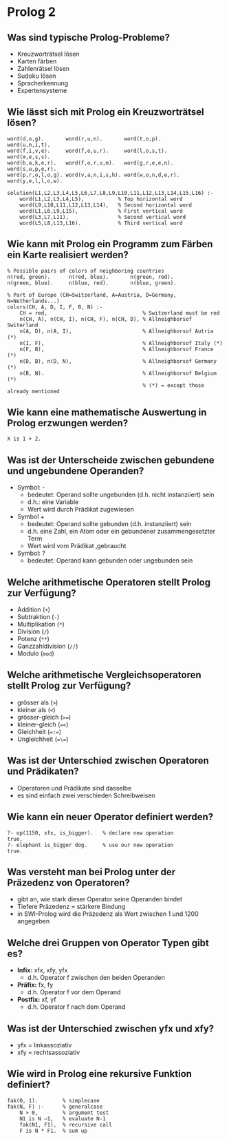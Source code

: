 # Prolog 2

## Was sind typische Prolog-Probleme?
* Kreuzworträtsel lösen
* Karten färben
* Zahlenrätsel lösen
* Sudoku lösen
* Spracherkennung
* Expertensysteme

## Wie lässt sich mit Prolog ein Kreuzworträtsel lösen?
```
word(d,o,g).	   word(r,u,n).	      word(t,o,p).        word(u,n,i,t).
word(f,i,v,e).     word(f,o,u,r).     word(l,o,s,t).      word(m,e,s,s).     
word(b,a,k,e,r).   word(f,o,r,u,m).   word(g,r,e,e,n).    word(s,u,p,e,r).
word(p,r,o,l,o,g). word(v,a,n,i,s,h). word(w,o,n,d,e,r).  word(y,e,l,l,o,w).

solution(L1,L2,L3,L4,L5,L6,L7,L8,L9,L10,L11,L12,L13,L14,L15,L16) :-
	word(L1,L2,L3,L4,L5),           % Top horizontal word
	word(L9,L10,L11,L12,L13,L14),   % Second horizontal word
	word(L1,L6,L9,L15),             % First vertical word
	word(L3,L7,L11),                % Second vertical word
	word(L5,L8,L13,L16).            % Third vertical word
```

## Wie kann mit Prolog ein Programm zum Färben ein Karte realisiert werden?
```
% Possible pairs of colors of neighboring countries 
n(red, green).      n(red, blue).       n(green, red).
n(green, blue).     n(blue, red).       n(blue, green).

% Part of Europe (CH=Switzerland, A=Austria, D=Germany, N=Netherlands...)
colors(CH, A, D, I, F, B, N) :-
    CH = red,                               % Switzerland must be red
    n(CH, A), n(CH, I), n(CH, F), n(CH, D), % Allneighborsof Switerland
    n(A, D), n(A, I),                       % Allneighborsof Autria (*) 
    n(I, F),                                % Allneighborsof Italy (*)
    n(F, B),                                % Allneighborsof France (*)
    n(D, B), n(D, N),                       % Allneighborsof Germany (*)
    n(B, N).                                % Allneighborsof Belgium (*)
                                            % (*) = except those already mentioned
```

## Wie kann eine mathematische Auswertung in Prolog erzwungen werden?
```
X is 1 + 2.
```

## Was ist der Unterscheide zwischen gebundene und ungebundene Operanden?
* Symbol: -
    * bedeutet: Operand sollte ungebunden (d.h. nicht instanziiert) sein
    * d.h.: eine Variable
    * Wert wird durch Prädikat zugewiesen
* Symbol +
    * bedeutet: Operand sollte gebunden (d.h. instanziiert) sein
    * d.h. eine Zahl, ein Atom oder ein gebundener zusammengesetzter Term
    * Wert wird vom Prädikat ‚gebraucht
* Symbol: ?
    * bedeutet: Operand kann gebunden oder ungebunden sein

## Welche arithmetische Operatoren stellt Prolog zur Verfügung?
* Addition (`+`)
* Subtraktion (`-`)
* Multiplikation (`*`)
* Division (`/`)
* Potenz (`**`)
* Ganzzahldivision (`//`)
* Modulo (`mod`)

## Welche arithmetische Vergleichsoperatoren stellt Prolog zur Verfügung?
* grösser als (`>`)
* kleiner als (`<`)
* grösser-gleich (`>=`)
* kleiner-gleich (`=<`)
* Gleichheit (`=:=`)
* Ungleichheit (`=\=`)

## Was ist der Unterschied zwischen Operatoren und Prädikaten?
* Operatoren und Prädikate sind dasselbe
* es sind einfach zwei verschieden Schreibweisen

## Wie kann ein neuer Operator definiert werden?
```
?- op(1150, xfx, is_bigger).   % declare new operation
true.
?- elephant is_bigger dog.     % use our new operation
true.
```

## Was versteht man bei Prolog unter der Präzedenz von Operatoren?
* gibt an, wie stark dieser Operator seine Operanden bindet
* Tiefere Präzedenz = stärkere Bindung
* in SWI-Prolog wird die Präzedenz als Wert zwischen 1 und 1200 angegeben

## Welche drei Gruppen von Operator Typen gibt es?
* __Infix:__ xfx, xfy, yfx
    * d.h. Operator f zwischen den beiden Operanden
* __Präfix:__ fx, fy
    * d.h. Operator f vor dem Operand
* __Postfix:__ xf, yf
    * d.h. Operator f nach dem Operand

## Was ist der Unterschied zwischen yfx und xfy?
* yfx = linkassoziativ
* xfy = rechtsassoziativ

## Wie wird in Prolog eine rekursive Funktion definiert?
```
fak(0, 1).        % simplecase
fak(N, F) :-      % generalcase
    N > 0,        % argument test
    N1 is N –1,   % evaluate N-1
    fak(N1, F1),  % recursive call
    F is N * F1.  % sum up 
```

